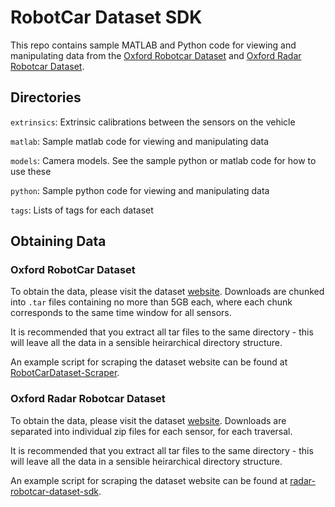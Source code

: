 RobotCar Dataset SDK
====================
This repo contains sample MATLAB and Python code for viewing and manipulating data from the [Oxford Robotcar Dataset](http://robotcar-dataset.robots.ox.ac.uk) and [Oxford Radar Robotcar Dataset](http://ori.ox.ac.uk/datasets/radar-robotcar-dataset).

Directories
-----------
`extrinsics`: Extrinsic calibrations between the sensors on the vehicle

`matlab`: Sample matlab code for viewing and manipulating data

`models`: Camera models. See the sample python or matlab code for how to use these

`python`: Sample python code for viewing and manipulating data

`tags`: Lists of tags for each dataset

Obtaining Data
--------------
### Oxford RobotCar Dataset

To obtain the data, please visit the dataset [website](http://robotcar-dataset.robots.ox.ac.uk).
Downloads are chunked into `.tar` files containing no more than 5GB each, where each chunk corresponds to the same
time window for all sensors.

It is recommended that you extract all tar files to the same directory - this will leave all the data in a sensible
heirarchical directory structure.

An example script for scraping the dataset website can be found at [RobotCarDataset-Scraper](https://github.com/mttgdd/RobotCarDataset-Scraper).

### Oxford Radar Robotcar Dataset

To obtain the data, please visit the dataset [website](http://ori.ox.ac.uk/datasets/radar-robotcar-dataset).
Downloads are separated into individual zip files for each sensor, for each traversal.

It is recommended that you extract all tar files to the same directory - this will leave all the data in a sensible
heirarchical directory structure.

An example script for scraping the dataset website can be found at [radar-robotcar-dataset-sdk](https://github.com/dbarnes/radar-robotcar-dataset-sdk).
